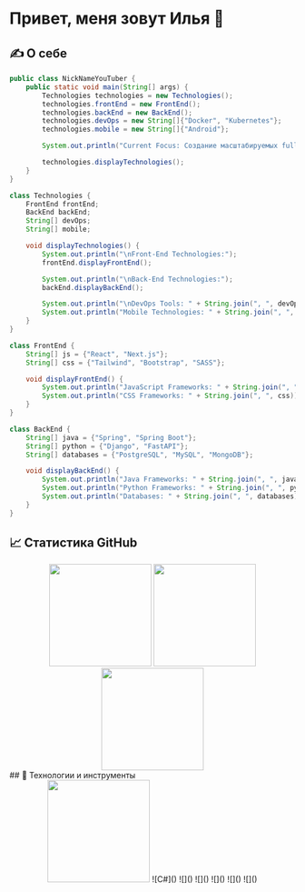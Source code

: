 # Привет, меня зовут Илья 👋

## ✍️ О себе
```java
public class NickNameYouTuber {
    public static void main(String[] args) {
        Technologies technologies = new Technologies();
        technologies.frontEnd = new FrontEnd();
        technologies.backEnd = new BackEnd();
        technologies.devOps = new String[]{"Docker", "Kubernetes"};
        technologies.mobile = new String[]{"Android"};

        System.out.println("Current Focus: Создание масштабируемых full-stack приложений");

        technologies.displayTechnologies();
    }
}

class Technologies {
    FrontEnd frontEnd;
    BackEnd backEnd;
    String[] devOps;
    String[] mobile;

    void displayTechnologies() {
        System.out.println("\nFront-End Technologies:");
        frontEnd.displayFrontEnd();

        System.out.println("\nBack-End Technologies:");
        backEnd.displayBackEnd();

        System.out.println("\nDevOps Tools: " + String.join(", ", devOps));
        System.out.println("Mobile Technologies: " + String.join(", ", mobile));
    }
}

class FrontEnd {
    String[] js = {"React", "Next.js"};
    String[] css = {"Tailwind", "Bootstrap", "SASS"};

    void displayFrontEnd() {
        System.out.println("JavaScript Frameworks: " + String.join(", ", js));
        System.out.println("CSS Frameworks: " + String.join(", ", css));
    }
}

class BackEnd {
    String[] java = {"Spring", "Spring Boot"};
    String[] python = {"Django", "FastAPI"};
    String[] databases = {"PostgreSQL", "MySQL", "MongoDB"};

    void displayBackEnd() {
        System.out.println("Java Frameworks: " + String.join(", ", java));
        System.out.println("Python Frameworks: " + String.join(", ", python));
        System.out.println("Databases: " + String.join(", ", databases));
    }
}
```
## 📈 Статистика GitHub
<div align="center">
    <img height="180em" src="http://github-readme-streak-stats.herokuapp.com?user=ileztom&theme=tokyonight&hide_border=true&date_format=M%20j%5B%2C%20Y%5D"/>
    <img height="180em" src="https://github-readme-stats.vercel.app/api/top-langs/?username=ileztom&layout=compact&langs_count=7&theme=tokyonight&hide_border=true"/>
</div>

<div align="center">
    <img height="180em" src="https://github-readme-stats.vercel.app/api?username=ileztom&show_icons=true&theme=radical"/>
</div>
## 🔧 Технологии и инструменты
<div align="center">
    <img height="180em" src="https://www.google.com/imgres?q=%D0%B8%D0%BA%D0%BE%D0%BD%D0%BA%D0%B8%20%D1%8F%D0%B7%D1%8B%D0%BA%D0%BE%D0%B2%20%D0%BF%D1%80%D0%BE%D0%B3%D1%80%D0%B0%D0%BC%D0%BC%D0%B8%D1%80%D0%BE%D0%B2%D0%B0%D0%BD%D0%B8%D1%8F%20java&imgurl=https%3A%2F%2Fw7.pngwing.com%2Fpngs%2F785%2F145%2Fpng-transparent-java-development-kit-software-development-kit-computer-programming-computer-icons-programming-language-icon-text-logo-computer-programming.png&imgrefurl=https%3A%2F%2Fwww.pngwing.com%2Fru%2Ffree-png-yjemi&docid=dl2luhEIqcZqKM&tbnid=RZbVHlspE_rZWM&vet=12ahUKEwiOmbbgj5WKAxUjHRAIHZC_CAsQM3oECBUQAA..i&w=920&h=518&hcb=2&ved=2ahUKEwiOmbbgj5WKAxUjHRAIHZC_CAsQM3oECBUQAA"/>
    ![C#]()
    ![]()
    ![]()
    ![]()
    ![]()
    ![]()
</div>





<!--

## 🔧 Технологии и инструменты
- Языки программирования: [перечисли языки, которые ты знаешь, например, Python, JavaScript, C++]
- Фреймворки: [перечисли фреймворки, с которыми ты работал, например, React, Django]
- Инструменты: [перечисли инструменты, которые ты используешь, например, Git, Docker]

## 🌱 В настоящее время изучаю
- [перечисли технологии или темы, которые ты изучаешь в данный момент]

## 📝 Мои последние проекты
- [Проект 1](ссылка на проект 1) - Краткое описание проекта.
- [Проект 2](ссылка на проект 2) - Краткое описание проекта.

-->

<!--
**ileztom/ileztom** is a ✨ _special_ ✨ repository because its `README.md` (this file) appears on your GitHub profile.

Here are some ideas to get you started:

- 🔭 I’m currently working on ...
- 🌱 I’m currently learning ...
- 👯 I’m looking to collaborate on ...
- 🤔 I’m looking for help with ...
- 💬 Ask me about ...
- 📫 How to reach me: ...
- 😄 Pronouns: ...
- ⚡ Fun fact: ...
-->
